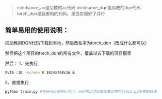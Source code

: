 > mindspore_ac是助教的ac代码
mindspore_dqn是助教的dqn代码
torch_dqn是我重构的代码，里面实现好了并行

## 简单易用的使用说明：
把助教的DQN代码下载到本地，然后改名字为torch_dqn（改成什么都可以）

然后把这个项目的torch_dqn的所有文件，覆盖过去下载的项目那里

然后：
1、先执行
``` bash
Xvfb :10 -screen 0 1024x768x16 &
```
2、直接执行
``` bash
python train.py #在任何目录执行均可，已经把工作区路径重定向为train.py所在的目录
```